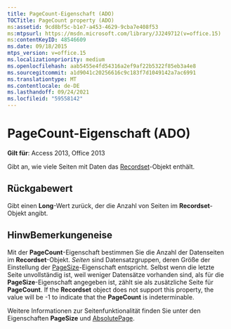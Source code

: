 ```yaml
---
title: PageCount-Eigenschaft (ADO)
TOCTitle: PageCount property (ADO)
ms:assetid: 9cd8bf5c-b1e7-a453-4629-9cba7e408f53
ms:mtpsurl: https://msdn.microsoft.com/library/JJ249712(v=office.15)
ms:contentKeyID: 48546609
ms.date: 09/18/2015
mtps_version: v=office.15
ms.localizationpriority: medium
ms.openlocfilehash: aab5455e4fd54316a2ef9af22b5322f85eb3a4e8
ms.sourcegitcommit: a1d9041c20256616c9c183f7d1049142a7ac6991
ms.translationtype: MT
ms.contentlocale: de-DE
ms.lasthandoff: 09/24/2021
ms.locfileid: "59558142"
---
```

# <a name="pagecount-property-ado"></a>PageCount-Eigenschaft (ADO)


**Gilt für**: Access 2013, Office 2013

Gibt an, wie viele Seiten mit Daten das [Recordset](recordset-object-ado.md)-Objekt enthält.

## <a name="return-value"></a>Rückgabewert

Gibt einen **Long**-Wert zurück, der die Anzahl von Seiten im **Recordset**-Objekt angibt.

## <a name="remarks"></a>HinwBemerkungeneise

Mit der **PageCount**-Eigenschaft bestimmen Sie die Anzahl der Datenseiten im **Recordset**-Objekt. *Seiten* sind Datensatzgruppen, deren Größe der Einstellung der [PageSize](pagesize-property-ado.md)-Eigenschaft entspricht. Selbst wenn die letzte Seite unvollständig ist, weil weniger Datensätze vorhanden sind, als für die **PageSize**-Eigenschaft angegeben ist, zählt sie als zusätzliche Seite für **PageCount**. If the **Recordset** object does not support this property, the value will be -1 to indicate that the **PageCount** is indeterminable.

Weitere Informationen zur Seitenfunktionalität finden Sie unter den Eigenschaften **PageSize** und [AbsolutePage](absolutepage-property-ado.md).

